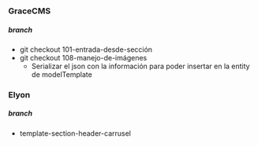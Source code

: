 ### GraceCMS
##### branch
- git checkout 101-entrada-desde-sección
- git checkout 108-manejo-de-imágenes
  - Serializar el json con la información para poder insertar en la entity de modelTemplate

### Elyon
##### branch
- template-section-header-carrusel